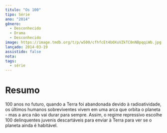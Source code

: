 ```yaml
---
titulo: "Os 100"
tipo: Série
ano: "2014"
gênero:
  - Desconhecido
  - Drama
  - Desconhecido
image: https://image.tmdb.org/t/p/w500/cfhfcEt4bOXuVZkTC0nNBpqqiWb.jpg
lançado: 2014-03-19
assistido: false
nota:
tags:
  - série
---
```

# Resumo
100 anos no futuro, quando a Terra foi abandonada devido à radioatividade, os últimos humanos sobreviventes vivem em uma arca que orbita o planeta - mas a arca não vai durar para sempre. Assim, o regime repressivo escolhe 100 delinquentes juvenis descartáveis para enviar à Terra para ver se o planeta ainda é habitável.
